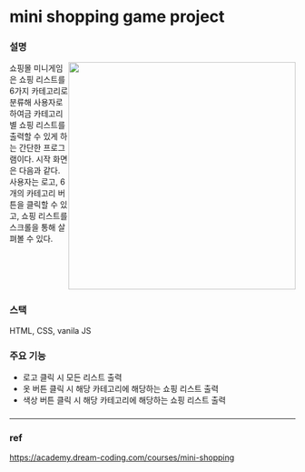 # mini shopping game project
### 설명
<style>
    p{
        display : flex;
    }
</style>
<p>
    쇼핑몰 미니게임은 쇼핑 리스트를 6가지 카테고리로 분류해 사용자로 하여금 카테고리별 쇼핑 리스트를 출력할 수 있게 하는 간단한 프로그램이다. 시작 화면은 다음과 같다. 사용자는 로고, 6개의 카테고리 버튼을 클릭할 수 있고, 쇼핑 리스트를 스크롤을 통해 살펴볼 수 있다.
    <img src="https://s3.us-west-2.amazonaws.com/secure.notion-static.com/69053043-56ab-4cfa-a404-1c3371c9d57d/Untitled.png?X-Amz-Algorithm=AWS4-HMAC-SHA256&X-Amz-Content-Sha256=UNSIGNED-PAYLOAD&X-Amz-Credential=AKIAT73L2G45EIPT3X45%2F20220307%2Fus-west-2%2Fs3%2Faws4_request&X-Amz-Date=20220307T014435Z&X-Amz-Expires=86400&X-Amz-Signature=18e30e459c167d93711c7a13255db801fdd2996777361b7d81d1f574f1f7dee0&X-Amz-SignedHeaders=host&response-content-disposition=filename%20%3D%22Untitled.png%22&x-id=GetObject" width="400"/>
</p>


### 스택 
HTML, CSS, vanila JS

### 주요 기능
* 로고 클릭 시 모든 리스트 출력
* 옷 버튼 클릭 시 해당 카테고리에 해당하는 쇼핑 리스트 출력
* 색상 버튼 클릭 시 해당 카테고리에 해당하는 쇼핑 리스트 출력

### 
---
### ref
https://academy.dream-coding.com/courses/mini-shopping

